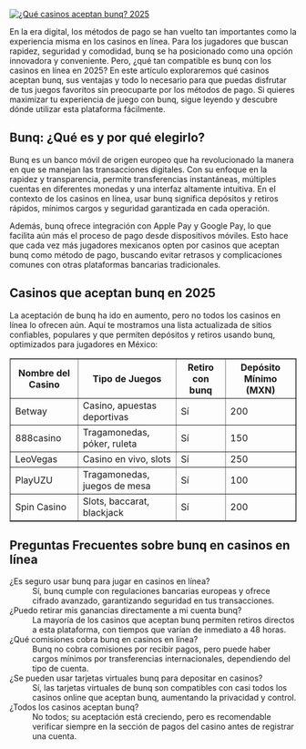[![¿Qué casinos aceptan bunq? 2025](https://123-caf.pages.dev/gitsignup.png)](https://vrmoo.ru/Bt82HjjY)

<p>En la era digital, los métodos de pago se han vuelto tan importantes como la experiencia misma en los casinos en línea. Para los jugadores que buscan rapidez, seguridad y comodidad, bunq se ha posicionado como una opción innovadora y conveniente. Pero, ¿qué tan compatible es bunq con los casinos en línea en 2025? En este artículo exploraremos qué casinos aceptan bunq, sus ventajas y todo lo necesario para que puedas disfrutar de tus juegos favoritos sin preocuparte por los métodos de pago. Si quieres maximizar tu experiencia de juego con bunq, sigue leyendo y descubre dónde utilizar esta plataforma fácilmente.</p>  <h2>Bunq: ¿Qué es y por qué elegirlo?</h2> <p>Bunq es un banco móvil de origen europeo que ha revolucionado la manera en que se manejan las transacciones digitales. Con su enfoque en la rapidez y transparencia, permite transferencias instantáneas, múltiples cuentas en diferentes monedas y una interfaz altamente intuitiva. En el contexto de los casinos en línea, usar bunq significa depósitos y retiros rápidos, mínimos cargos y seguridad garantizada en cada operación.</p>  <p>Además, bunq ofrece integración con Apple Pay y Google Pay, lo que facilita aún más el proceso de pago desde dispositivos móviles. Esto hace que cada vez más jugadores mexicanos opten por casinos que aceptan bunq como método de pago, buscando evitar retrasos y complicaciones comunes con otras plataformas bancarias tradicionales.</p>  <h2>Casinos que aceptan bunq en 2025</h2> <p>La aceptación de bunq ha ido en aumento, pero no todos los casinos en línea lo ofrecen aún. Aquí te mostramos una lista actualizada de sitios confiables, populares y que permiten depósitos y retiros usando bunq, optimizados para jugadores en México:</p>  <table border="1" cellspacing="0" cellpadding="8"> <thead> <tr> <th>Nombre del Casino</th> <th>Tipo de Juegos</th> <th>Retiro con bunq</th> <th>Depósito Mínimo (MXN)</th> </tr> </thead> <tbody> <tr> <td>Betway</td> <td>Casino, apuestas deportivas</td> <td>Sí</td> <td>200</td> </tr> <tr> <td>888casino</td> <td>Tragamonedas, póker, ruleta</td> <td>Sí</td> <td>150</td> </tr> <tr> <td>LeoVegas</td> <td>Casino en vivo, slots</td> <td>Sí</td> <td>250</td> </tr> <tr> <td>PlayUZU</td> <td>Tragamonedas, juegos de mesa</td> <td>Sí</td> <td>100</td> </tr> <tr> <td>Spin Casino</td> <td>Slots, baccarat, blackjack</td> <td>Sí</td> <td>200</td> </tr> </tbody> </table>  <h2>Preguntas Frecuentes sobre bunq en casinos en línea</h2> <dl> <dt>¿Es seguro usar bunq para jugar en casinos en línea?</dt> <dd>Sí, bunq cumple con regulaciones bancarias europeas y ofrece cifrado avanzado, garantizando seguridad en tus transacciones.</dd>  <dt>¿Puedo retirar mis ganancias directamente a mi cuenta bunq?</dt> <dd>La mayoría de los casinos que aceptan bunq permiten retiros directos a esta plataforma, con tiempos que varían de inmediato a 48 horas.</dd>  <dt>¿Qué comisiones cobra bunq en casinos en línea?</dt> <dd>Bunq no cobra comisiones por recibir pagos, pero puede haber cargos mínimos por transferencias internacionales, dependiendo del tipo de cuenta.</dd>  <dt>¿Se pueden usar tarjetas virtuales bunq para depositar en casinos?</dt> <dd>Sí, las tarjetas virtuales de bunq son compatibles con casi todos los casinos online que aceptan bunq, aumentando la privacidad y control.</dd>  <dt>¿Todos los casinos aceptan bunq?</dt> <dd>No todos; su aceptación está creciendo, pero es recomendable verificar siempre en la sección de pagos del casino antes de registrar una cuenta.</dd> </dl>
